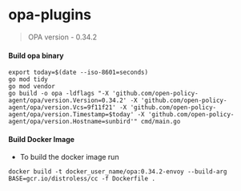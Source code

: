 # opa-plugins

> OPA version - 0.34.2
#### Build opa binary
```
export today=$(date --iso-8601=seconds)
go mod tidy
go mod vendor
go build -o opa -ldflags "-X 'github.com/open-policy-agent/opa/version.Version=0.34.2' -X 'github.com/open-policy-agent/opa/version.Vcs=9f11f21' -X 'github.com/open-policy-agent/opa/version.Timestamp=$today' -X 'github.com/open-policy-agent/opa/version.Hostname=sunbird'" cmd/main.go
```


#### Build Docker Image
- To build the docker image run
```
docker build -t docker_user_name/opa:0.34.2-envoy --build-arg BASE=gcr.io/distroless/cc -f Dockerfile .
```
